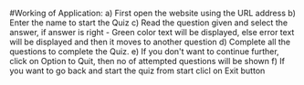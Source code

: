 #Working of Application:
    a) First open the website using the URL address
    b) Enter the name to start the Quiz 
    c) Read the question given and select the answer, if answer is right - Green color text will be displayed, else error text will be displayed 
       and then it moves to another question
    d) Complete all the questions to complete the Quiz.
    e) If you don't want to continue further, click on Option to Quit, then no of attempted questions will be shown
    f) If you want to go back and start the quiz from start clicl on Exit button

